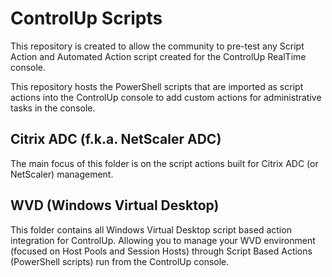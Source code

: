 # ControlUp Scripts
This repository is created to allow the community to pre-test any Script Action and Automated Action script created for the ControlUp RealTime console.

This repository hosts the PowerShell scripts that are imported as script actions into the ControlUp console to add custom actions for administrative tasks in the console.



## Citrix ADC (f.k.a. NetScaler ADC)
The main focus of this folder is on the script actions built for Citrix ADC (or NetScaler) management.



## WVD (Windows Virtual Desktop)
This folder contains all Windows Virtual Desktop script based action integration for ControlUp. Allowing you to manage your WVD environment (focused on Host Pools and Session Hosts) through Script Based Actions (PowerShell scripts) run from the ControlUp console.

